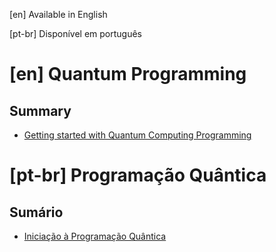 
[en] Available in English

[pt-br] Disponível em português

# [en] Quantum Programming

## Summary

- [Getting started with Quantum Computing Programming](getting-started-with-quantum-computing-programming.md)

# [pt-br] Programação Quântica

## Sumário

- [Iniciação à Programação Quântica](quantum-programming/getting-started-with-quantum-computing-programming.md)
